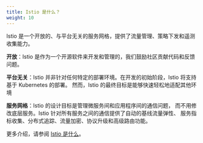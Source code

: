 ```yaml
---
title: Istio 是什么？
weight: 10
---
```


Istio 是一个开放的、与平台无关的服务网格，提供了流量管理、策略下发和遥测收集能力。

**开放**：Istio 是作为一个开源软件来开发和管理的，我们鼓励社区贡献代码和反馈问题。

**平台无关**：Istio 并非针对任何特定的部署环境。在开发的初始阶段，Istio 将支持基于 Kubernetes 的部署。
然而，Istio 的最终目标是能够快速轻松地适配其他环境

**服务网格**：Istio 的设计目标是管理微服务间和应用程序间的通信问题，
而不用修改底层服务。Istio 针对所有服务之间的通信提供了自动的基线流量弹性、
服务指标收集、分布式追踪、流量加密、协议升级和高级路由功能。

更多介绍，请参阅 [Istio 是什么](/zh/about/service-mesh/)。
